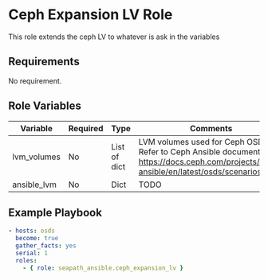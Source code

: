 # Ceph Expansion LV Role

This role extends the ceph LV to whatever is ask in the variables

## Requirements

No requirement.

## Role Variables

| Variable    | Required | Type         | Comments                                                                                                                                      |
|-------------|----------|--------------|-----------------------------------------------------------------------------------------------------------------------------------------------|
| lvm_volumes | No       | List of dict | LVM volumes used for Ceph OSD. Refer to Ceph Ansible documentation: https://docs.ceph.com/projects/ceph-ansible/en/latest/osds/scenarios.html |
| ansible_lvm | No       | Dict         | TODO                                                                                                                                          |


## Example Playbook

```yaml
- hosts: osds
  become: true
  gather_facts: yes
  serial: 1
  roles:
    - { role: seapath_ansible.ceph_expansion_lv }
```
